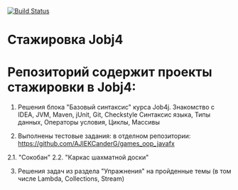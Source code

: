 [![Build Status](https://www.travis-ci.com/AJIEKCanderG/job4j_elementary.svg?branch=master)](https://www.travis-ci.com/AJIEKCanderG/job4j_elementary)

# Стажировка Jobj4

# Репозиторий содержит проекты стажировки в Jobj4:
1. Решения блока "Базовый синтаксис" курса Job4j.
Знакомство с IDEA, JVM, Maven, jUnit, Git, Сheckstyle
Синтаксис языка, Типы данных, Операторы условия, Циклы, Массивы
 
2. Выполнены тестовые задания:
в отделном репозитории: 
https://github.com/AJIEKCanderG/games_oop_javafx

2.1. "Сокобан"
2.2. "Каркас шахматной доски"

3. Решения задач из раздела "Упражнения" на пройденные темы (в том числе Lambda, Collections, Stream)
